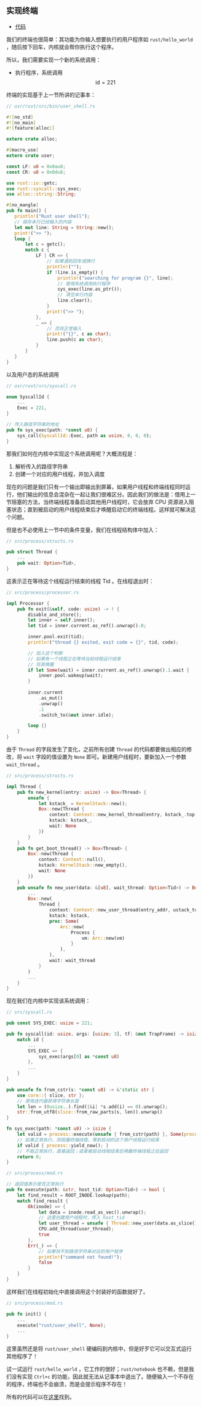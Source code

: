 ## 实现终端

* [代码](https://github.com/rcore-os/rCore_tutorial/tree/8d655654ec2f3529623ad76377b18c7d8c70303c)

我们的终端也很简单：其功能为你输入想要执行的用户程序如 ``rust/hello_world`` ，随后按下回车，内核就会帮你执行这个程序。

所以，我们需要实现一个新的系统调用：

* 执行程序，系统调用 $$\text{id} = 221$$

终端的实现基于上一节所讲的记事本：

```rust
// usr/rust/src/bin/user_shell.rs

#![no_std]
#![no_main]
#![feature(alloc)]

extern crate alloc;

#[macro_use]
extern crate user;

const LF: u8 = 0x0au8;
const CR: u8 = 0x0du8;

use rust::io::getc;
use rust::syscall::sys_exec;
use alloc::string::String;

#[no_mangle]
pub fn main() {
   println!("Rust user shell");
   // 保存本行已经输入的内容
   let mut line: String = String::new();
   print!(">> ");
   loop {
       let c = getc();
       match c {
           LF | CR => {
               // 如果遇到回车或换行
               println!("");
               if !line.is_empty() {
                   println!("searching for program {}", line);
                   // 使用系统调用执行程序
                   sys_exec(line.as_ptr());
                   // 清空本行内容
                   line.clear();
               }
               print!(">> ");
           },
           _ => {
               // 否则正常输入
               print!("{}", c as char);
               line.push(c as char);
           }
       }
   }
}
```

以及用户态的系统调用

```rust
// usr/rust/src/syscall.rs

enum SyscallId {
    ...
    Exec = 221,
}

// 传入路径字符串的地址
pub fn sys_exec(path: *const u8) {
    sys_call(SyscallId::Exec, path as usize, 0, 0, 0);
}
```

那我们如何在内核中实现这个系统调用呢？大概流程是：

1. 解析传入的路径字符串
2. 创建一个对应的用户线程，并加入调度

现在的问题是我们只有一个输出即输出到屏幕，如果用户线程和终端线程同时运行，他们输出的信息会混杂在一起让我们很难区分。因此我们的做法是：借用上一节阻塞的方法，当终端线程准备启动其他用户线程时，它会放弃 CPU 资源进入阻塞状态；直到被启动的用户线程结束后才唤醒启动它的终端线程。这样就可解决这个问题。

但是也不必使用上一节中的条件变量，我们在线程结构体中加入：

```rust
// src/process/structs.rs

pub struct Thread {
    ...
    pub wait: Option<Tid>,
}
```

这表示正在等待这个线程运行结束的线程 Tid 。在线程退出时：

```rust
// src/process/processor.rs

impl Processor {
    pub fn exit(&self, code: usize) -> ! {
        disable_and_store();
        let inner = self.inner();
        let tid = inner.current.as_ref().unwrap().0;

        inner.pool.exit(tid);
        println!("thread {} exited, exit code = {}", tid, code);

        // 加入这个判断
        // 如果有一个线程正在等待当前线程运行结束
        // 将其唤醒
        if let Some(wait) = inner.current.as_ref().unwrap().1.wait {
            inner.pool.wakeup(wait);
        }
        
        inner.current
            .as_mut()
            .unwrap()
            .1
            .switch_to(&mut inner.idle);

        loop {}
    }
}
```

由于 ``Thread`` 的字段发生了变化，之前所有创建 ``Thread`` 的代码都要做出相应的修改，将 ``wait`` 字段的值设置为 ``None`` 即可。新建用户线程时，要新加入一个参数 ``wait_thread`` 。

```rust
// src/process/structs.rs

impl Thread {
    pub fn new_kernel(entry: usize) -> Box<Thread> {
        unsafe {
            let kstack_ = KernelStack::new();
            Box::new(Thread {
                context: Context::new_kernel_thread(entry, kstack_.top(), satp::read().bits()),
                kstack: kstack_,
				wait: None
            })
        }
    }
    pub fn get_boot_thread() -> Box<Thread> {
        Box::new(Thread {
            context: Context::null(),
            kstack: KernelStack::new_empty(),
			wait: None
        })
    }
    pub unsafe fn new_user(data: &[u8], wait_thread: Option<Tid>) -> Box<Thread> {
        ...
        Box::new(
            Thread {
                context: Context::new_user_thread(entry_addr, ustack_top, kstack.top(), vm.token()),
                kstack: kstack,
                proc: Some(
                    Arc::new(
                        Process {
                            vm: Arc::new(vm)
                        }
                    ),
                ),
                wait: wait_thread
            }
        )
        ...
    }
}
```



现在我们在内核中实现该系统调用：

```rust
// src/syscall.rs

pub const SYS_EXEC: usize = 221;

pub fn syscall(id: usize, args: [usize; 3], tf: &mut TrapFrame) -> isize {
    match id {
        ...
        SYS_EXEC => {
            sys_exec(args[0] as *const u8)
        },
        ...
    }
}

pub unsafe fn from_cstr(s: *const u8) -> &'static str {
    use core::{ slice, str };
    // 使用迭代器获得字符串长度
    let len = (0usize..).find(|&i| *s.add(i) == 0).unwrap();
    str::from_utf8(slice::from_raw_parts(s, len)).unwrap()
}

fn sys_exec(path: *const u8) -> isize {
    let valid = process::execute(unsafe { from_cstr(path) }, Some(process::current_tid()));
    // 如果正常执行，则阻塞终端线程，等到启动的这个用户线程运行结束
    if valid { process::yield_now(); }
    // 不能正常执行，直接返回；或者被启动线程结束后唤醒终端线程之后返回
    return 0;
}

// src/process/mod.rs

// 返回值表示是否正常执行
pub fn execute(path: &str, host_tid: Option<Tid>) -> bool {
    let find_result = ROOT_INODE.lookup(path);
    match find_result {
        Ok(inode) => {
            let data = inode.read_as_vec().unwrap();
            // 这里创建用户线程时，传入 host_tid
            let user_thread = unsafe { Thread::new_user(data.as_slice(), host_tid) };
            CPU.add_thread(user_thread);
            true
        },
        Err(_) => {
            // 如果找不到路径字符串对应的用户程序
            println!("command not found!");
            false
        }
    }
}
```

这样我们在线程初始化中直接调用这个封装好的函数就好了。

```rust
// src/process/mod.rs

pub fn init() {
    ...
    execute("rust/user_shell", None);
    ...
}
```

这里虽然还是将 ``rust/user_shell`` 硬编码到内核中，但是好歹它可以交互式运行其他程序了！

试一试运行 ``rust/hello_world`` ，它工作的很好；``rust/notebook`` 也不赖，但是我们没有实现 ``Ctrl+c`` 的功能，因此就无法从记事本中退出了。随便输入一个不存在的程序，终端也不会崩溃，而是会提示程序不存在！

所有的代码可以在[这里](https://github.com/rcore-os/rCore_tutorial/tree/8d655654ec2f3529623ad76377b18c7d8c70303c)找到。

